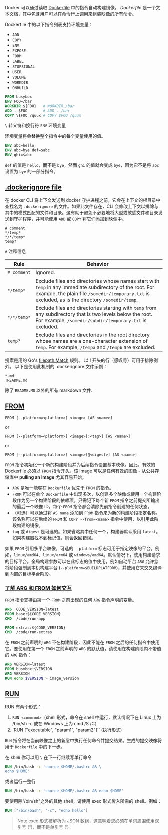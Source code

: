 Docker 可以通过读取 [Dockerfile](https://docs.docker.com/engine/reference/builder/) 中的指令自动构建镜像。 *Dockerfile* 是一个文本文档，其中包含用户可以在命令行上调用来组装映像的所有命令。

Dockerfile 中的以下指令列表支持环境变量：

- `ADD`
- `COPY`
- `ENV`
- `EXPOSE`
- `FORM`
- `LABEL`
- `STOPSIGNAL`
- `USER`
- `VOLUME`
- `WORKDIR`
- `ONBUILD`

```Dockerfile
FROM busybox
ENV FOO=/bar
WORKDIR ${FOO}   # WORKDIR /bar
ADD . $FOO       # ADD . /bar
COPY \$FOO /quux # COPY $FOO /quux
```

`\` 转义符和换行符
`ENV` 环境变量

环境变量将会替换整个指令中的每个变量使用的值。

```dockerfile
ENV abc=hello
ENV abc=bye def=$abc
ENV ghi=$abc
```

`def` 的值是 `hello`，而不是 `bye`，然而 `ghi` 的值就会变成 `bye`，因为它不是将 `abc` 设置为 `bye` 的一部分指令。
## [.dockerignore file](https://docs.docker.com/engine/reference/builder/#dockerignore-file)

在 docker CLI 将上下文发送到 docker 守护进程之前，它会在上下文的根目录中查找名为 `.dockerignore` 的文件。如果此文件存在，CLI 会修改上下文以排除与其中的模式匹配的文件和目录。这有助于避免不必要地将大型或敏感文件和目录发送到守护程序，并可能使用 `ADD` 或 `COPY` 将它们添加到映像中。

```dockerignore
# comment
*/temp*
*/*/temp*
temp?
```

`#` 注释信息

|Rule|Behavior|
|---|---|
|`# comment`|Ignored.|
|`*/temp*`|Exclude files and directories whose names start with `temp` in any immediate subdirectory of the root. For example, the plain file `/somedir/temporary.txt` is excluded, as is the directory `/somedir/temp`.|
|`*/*/temp*`|Exclude files and directories starting with `temp` from any subdirectory that is two levels below the root. For example, `/somedir/subdir/temporary.txt` is excluded.|
|`temp?`|Exclude files and directories in the root directory whose names are a one-character extension of `temp`. For example, `/tempa` and `/tempb` are excluded.|

搜索是用的 Go's [filepath.Match](https://pkg.go.dev/path/filepath#Match) 规则。
以 ! 开头的行（感叹号）可用于排除例外。
以下是使用此机制的 .dockerignore 文件示例：

```dockerignore
*.md
!README.md
```

除了 `README.MD` 以外的所有 markdown 文件.

## [FROM](https://docs.docker.com/engine/reference/builder/#from)

```
FROM [--platform=<platform>] <image> [AS <name>]
```

or 

```
FROM [--platform=<platform>] <image>[:<tag>] [AS <name>]
```

or

```
FROM [--platform=<platform>] <image>[@<digest>] [AS <name>]
```

`FROM` 指令初始化一个新的构建阶段并为后续指令设置基本映像。因此，有效的 Dockerfile 必须以 `FROM` 指令开头。该 Image 可以是任何有效的图像 - 从公共存储库中 **pulling an image** 尤其容易开始。

- `ARG` 是唯一能够在 `Dockerfile` 优先于 `FROM` 的指令。
- `FROM` 可以在单个 `Dockerfile` 中出现多次，以创建多个映像或使用一个构建阶段作为另一个构建阶段的依赖项。只需记下每个新 `FROM` 指令之前提交所输出的最后一个映像 ID。每个 `FROM` 指令都会清除先前指令创建的任何状态。
- （可选）可以通过将 `AS name` 添加到 `FROM` 指令来为新的构建阶段指定名称。该名称可以在后续的 `FROM` 和 `COPY --from=<name>` 指令中使用，以引用此阶段构建的镜像。
- `tag` 或 `digest` 是可选的。如果省略其中任何一个，构建器默认采用 `latest`。如果构建器找不到标记值，则会返回错误。

如果 `FROM` 引用多平台映像，可选的 `--platform` 标志可用于指定映像的平台。例如，`linux/amd64`、`linux/arm64` 或 `windows/amd64`。默认情况下，使用构建请求的目标平台。全局构建参数可以在此标志的值中使用，例如自动平台 `ARG` 允许您将阶段强制到本机构建平台 (`--platform=$BUILDPLATFORM`)，并使用它来交叉编译到内部的目标平台阶段。

### [了解 ARG 和 FROM 如何交互](https://docs.docker.com/engine/reference/builder/#understand-how-arg-and-from-interact)

`FROM` 指令支持由第一个 `FROM` 之前出现的任何 `ARG` 指令声明的变量。

```dockerfile
ARG  CODE_VERSION=latest
FROM base:${CODE_VERSION}
CMD  /code/run-app

FROM extras:${CODE_VERSION}
CMD  /code/run-extras
```

在 `FROM` 之前声明的 `ARG` 不在构建阶段，因此不能在 `FROM` 之后的任何指令中使用它。要使用在第一个 `FROM` 之前声明的 `ARG` 的默认值，请使用在构建阶段内不带值的 `ARG` 指令：

```Dockerfile
ARG VERSION=latest
FROM busybox:$VERSION
ARG VERSION
RUN echo $VERSION > image_version
```

## [RUN](https://docs.docker.com/engine/reference/builder/#run)

RUN 有两个形式：

1. `RUN <command>`（shell 形式，命令在 shell 中运行，默认情况下在 Linux 上为 /bin/sh -c 或在 Windows 上为 cmd /S /C）
2. `RUN ["executable", "param1", "param2"]`` (执行形式)

`RUN` 指令将在当前映像之上的新层中执行任何命令并提交结果。生成的提交映像将用于 `Dockerfile` 中的下一步。

在 *shell* 你可以用 `\` 在下一行继续写单行命令

```dockerfile
RUN /bin/bash -c 'source $HOME/.bashrc && \
echo $HOME'
```

或者运行一整行

```dockerfile
RUN /bin/bash -c 'source $HOME/.bashrc && echo $HOME'
```

要使用除“/bin/sh”之外的其他 shell，请使用 exec 形式传入所需的 shell。例如：

```dockerfile
RUN ["/bin/bash", "-c", "echo hello"]
```

> Note
> exec 形式被解析为 JSON 数组，这意味着您必须在单词周围使用双引号 (“)，而不是单引号 (‘)。



